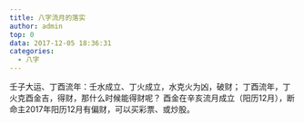```yaml
---
title: 八字流月的落实
author: admin
top: 0
data: 2017-12-05 18:36:31
categories: 
  - 八字
---
```

壬子大运、丁酉流年：壬水成立、丁火成立，水克火为凶，破财；
丁酉流年，丁火克酉金吉，得财，那什么时候能得财呢？
酉金在辛亥流月成立（阳历12月），断命主2017年阳历12月有偏财，可以买彩票、或炒股。
